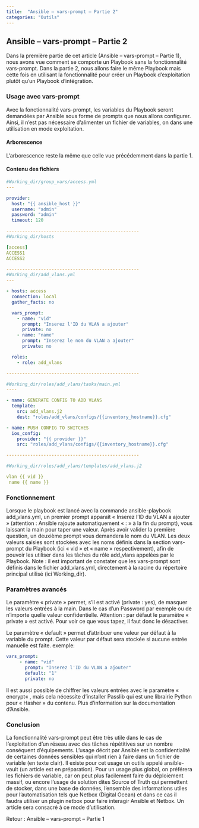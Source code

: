 ```yaml
---
title:  "Ansible – vars-prompt – Partie 2"
categories: "Outils"
---
```


## Ansible – vars-prompt – Partie 2

Dans la première partie de cet article (Ansible – vars-prompt – Partie 1), nous avons vue comment se comporte un Playbook sans la fonctionnalité vars-prompt.
Dans la partie 2, nous allons faire le même Playbook mais cette fois en utilisant la fonctionnalité pour créer un Playbook d’exploitation plutôt qu’un Playbook d’intégration.

### Usage avec vars-prompt
Avec la fonctionnalité vars-prompt, les variables du Playbook seront demandées par Ansible sous forme de prompts que nous allons configurer.
Ainsi, il n’est pas nécessaire d’alimenter un fichier de variables, on dans une utilisation en mode exploitation.

#### Arborescence
L’arborescence reste la même que celle vue précédemment dans la partie 1.

#### Contenu des fichiers

```yaml
#Working_dir/group_vars/access.yml
---

provider:
  host: "{{ ansible_host }}"
  username: "admin"
  password: "admin"
  timeout: 120

--------------------------------------------------
#Working_dir/hosts

[access]
ACCESS1
ACCESS2

--------------------------------------------------
#Working_dir/add_vlans.yml
---

- hosts: access
  connection: local
  gather_facts: no

  vars_prompt:
    - name: "vid"
      prompt: "Inserez l'ID du VLAN a ajouter"
      private: no
    - name: "name"
      prompt: "Inserez le nom du VLAN a ajouter"
      private: no

  roles:
    - role: add_vlans

--------------------------------------------------

#Working_dir/roles/add_vlans/tasks/main.yml
----

- name: GENERATE CONFIG TO ADD VLANS
  template:
    src: add_vlans.j2
    dest: "roles/add_vlans/configs/{{inventory_hostname}}.cfg"

- name: PUSH CONFIG TO SWITCHES
  ios_config:
    provider: "{{ provider }}"
    src: "roles/add_vlans/configs/{{inventory_hostname}}.cfg"

--------------------------------------------------

#Working_dir/roles/add_vlans/templates/add_vlans.j2

vlan {{ vid }}
 name {{ name }}
```

### Fonctionnement
Lorsque le playbook est lancé avec la commande ansible-playbook add_vlans.yml, un premier prompt apparaît « Inserez l’ID du VLAN a ajouter » (attention : Ansible rajoute automatiquement « : » à la fin du prompt), vous laissant la main pour taper une valeur.
Après avoir valider la première question, un deuxième prompt vous demandera le nom du VLAN.
Les deux valeurs saisies sont stockées avec les noms définis dans la section vars-prompt du Playbook (ici « vid » et « name » respectivement), afin de pouvoir les utiliser dans les tâches du rôle add_vlans appelées par le Playbook.
Note : il est important de constater que les vars-prompt sont définis dans le fichier add_vlans.yml, directement à la racine du répertoire principal utilisé (ici Working_dir).

### Paramètres avancés
Le paramètre « private » permet, s’il est activé (private : yes), de masquer les valeurs entrées à la main. Dans le cas d’un Password par exemple ou de n’importe quelle valeur confidentielle.
Attention : par défaut le paramètre « private » est activé. Pour voir ce que vous tapez, il faut donc le désactiver.

Le paramètre « default » permet d’attribuer une valeur par défaut à la variable du prompt. Cette valeur par défaut sera stockée si aucune entrée manuelle est faite.
exemple:

```yaml
vars_prompt:
     - name: "vid"
       prompt: "Inserez l'ID du VLAN a ajouter"
       default: "1"
       private: no 
```

Il est aussi possible de chiffrer les valeurs entrées avec le paramètre « encrypt« , mais cela nécessite d’installer Passlib qui est une librairie Python pour « Hasher » du contenu.
Plus d’information sur la documentation d’Ansible.

### Conclusion
La fonctionnalité vars-prompt peut être très utile dans le cas de l’exploitation d’un réseau avec des tâches répétitives sur un nombre conséquent d’équipements.
L’usage décrit par Ansible est la confidentialité de certaines données sensibles qui n’ont rien à faire dans un fichier de variable (en texte clair). Il existe pour cet usage un outils appelé ansible-vault (un article est en préparation).
Pour un usage plus global, on préférera les fichiers de variable, car on peut plus facilement faire du déploiement massif, ou encore l’usage de solution dites Source of Truth qui permettent de stocker, dans une base de données, l’ensemble des informations utiles pour l’automatisation tels que Netbox (Digital Ocean) et dans ce cas il faudra utiliser un plugin netbox pour faire interagir Ansible et Netbox. Un article sera consacré à ce mode d’utilisation.

Retour : Ansible – vars-prompt – Partie 1
